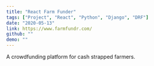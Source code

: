 ```yaml
---
title: "React Farm Funder"
tags: ["Project", "React", "Python", "Django", "DRF"]
date: "2020-05-13"
link: https://www.farmfundr.com/
github: ""
demo: ""
---
```


A crowdfunding platform for cash strapped farmers.
